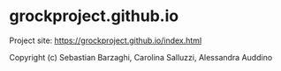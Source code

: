 # grockproject.github.io

Project site: https://grockproject.github.io/index.html

Copyright (c) Sebastian Barzaghi, Carolina Salluzzi, Alessandra Auddino
